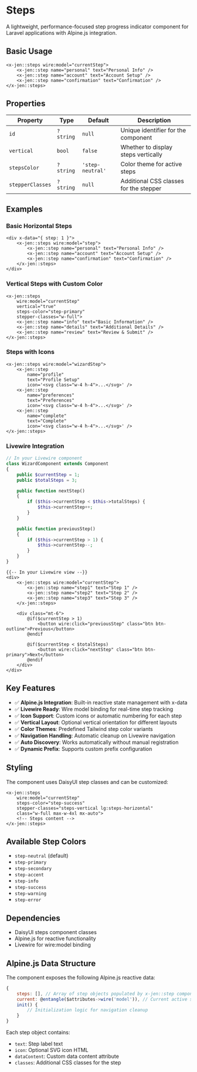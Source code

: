 # Steps

A lightweight, performance-focused step progress indicator component for Laravel applications with Alpine.js integration.

## Basic Usage

```blade
<x-jen::steps wire:model="currentStep">
    <x-jen::step name="personal" text="Personal Info" />
    <x-jen::step name="account" text="Account Setup" />
    <x-jen::step name="confirmation" text="Confirmation" />
</x-jen::steps>
```

## Properties

| Property         | Type      | Default          | Description                            |
| ---------------- | --------- | ---------------- | -------------------------------------- |
| `id`             | `?string` | `null`           | Unique identifier for the component    |
| `vertical`       | `bool`    | `false`          | Whether to display steps vertically    |
| `stepsColor`     | `?string` | `'step-neutral'` | Color theme for active steps           |
| `stepperClasses` | `?string` | `null`           | Additional CSS classes for the stepper |

## Examples

### Basic Horizontal Steps

```blade
<div x-data="{ step: 1 }">
    <x-jen::steps wire:model="step">
        <x-jen::step name="personal" text="Personal Info" />
        <x-jen::step name="account" text="Account Setup" />
        <x-jen::step name="confirmation" text="Confirmation" />
    </x-jen::steps>
</div>
```

### Vertical Steps with Custom Color

```blade
<x-jen::steps
    wire:model="currentStep"
    vertical="true"
    steps-color="step-primary"
    stepper-classes="w-full">
    <x-jen::step name="info" text="Basic Information" />
    <x-jen::step name="details" text="Additional Details" />
    <x-jen::step name="review" text="Review & Submit" />
</x-jen::steps>
```

### Steps with Icons

```blade
<x-jen::steps wire:model="wizardStep">
    <x-jen::step
        name="profile"
        text="Profile Setup"
        icon='<svg class="w-4 h-4">...</svg>' />
    <x-jen::step
        name="preferences"
        text="Preferences"
        icon='<svg class="w-4 h-4">...</svg>' />
    <x-jen::step
        name="complete"
        text="Complete"
        icon='<svg class="w-4 h-4">...</svg>' />
</x-jen::steps>
```

### Livewire Integration

```php
// In your Livewire component
class WizardComponent extends Component
{
    public $currentStep = 1;
    public $totalSteps = 3;

    public function nextStep()
    {
        if ($this->currentStep < $this->totalSteps) {
            $this->currentStep++;
        }
    }

    public function previousStep()
    {
        if ($this->currentStep > 1) {
            $this->currentStep--;
        }
    }
}
```

```blade
{{-- In your Livewire view --}}
<div>
    <x-jen::steps wire:model="currentStep">
        <x-jen::step name="step1" text="Step 1" />
        <x-jen::step name="step2" text="Step 2" />
        <x-jen::step name="step3" text="Step 3" />
    </x-jen::steps>

    <div class="mt-6">
        @if($currentStep > 1)
            <button wire:click="previousStep" class="btn btn-outline">Previous</button>
        @endif

        @if($currentStep < $totalSteps)
            <button wire:click="nextStep" class="btn btn-primary">Next</button>
        @endif
    </div>
</div>
```

## Key Features

-   ✅ **Alpine.js Integration**: Built-in reactive state management with x-data
-   ✅ **Livewire Ready**: Wire model binding for real-time step tracking
-   ✅ **Icon Support**: Custom icons or automatic numbering for each step
-   ✅ **Vertical Layout**: Optional vertical orientation for different layouts
-   ✅ **Color Themes**: Predefined Tailwind step color variants
-   ✅ **Navigation Handling**: Automatic cleanup on Livewire navigation
-   ✅ **Auto Discovery**: Works automatically without manual registration
-   ✅ **Dynamic Prefix**: Supports custom prefix configuration

## Styling

The component uses DaisyUI step classes and can be customized:

```blade
<x-jen::steps
    wire:model="currentStep"
    steps-color="step-success"
    stepper-classes="steps-vertical lg:steps-horizontal"
    class="w-full max-w-4xl mx-auto">
    <!-- Steps content -->
</x-jen::steps>
```

## Available Step Colors

-   `step-neutral` (default)
-   `step-primary`
-   `step-secondary`
-   `step-accent`
-   `step-info`
-   `step-success`
-   `step-warning`
-   `step-error`

## Dependencies

-   DaisyUI steps component classes
-   Alpine.js for reactive functionality
-   Livewire for wire:model binding

## Alpine.js Data Structure

The component exposes the following Alpine.js reactive data:

```javascript
{
    steps: [], // Array of step objects populated by x-jen::step components
    current: @entangle($attributes->wire('model')), // Current active step
    init() {
        // Initialization logic for navigation cleanup
    }
}
```

Each step object contains:

-   `text`: Step label text
-   `icon`: Optional SVG icon HTML
-   `dataContent`: Custom data content attribute
-   `classes`: Additional CSS classes for the step
